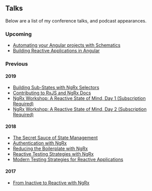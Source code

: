 <div class="page talks-page">

## Talks

Below are a list of my conference talks, and podcast appearances.

### Upcoming

* [Automating your Angular projects with Schematics](https://www.angularconnect.com/talks#brandon-roberts)
* [Building Reactive Applications in Angular](https://connect.tech/)

### Previous

#### 2019

* [Building Sub-States with NgRx Selectors](https://www.youtube.com/watch?v=RXuSDiLmcN0)
* [Contributing to RxJS and NgRx Docs](https://www.youtube.com/watch?v=ug0c1tUegm4)
* [NgRx Workshop: A Reactive State of Mind, Day 1 (Subscription Required)](https://www.pluralsight.com/courses/ng-conf-19-ngrx-reactive-day-1)
* [NgRx Workshop: A Reactive State of Mind, Day 2 (Subscription Required)](https://www.pluralsight.com/courses/ng-conf-19-ngrx-reactive-day-2)

#### 2018

* [The Secret Sauce of State Management](https://www.youtube.com/watch?v=meIlUZ2TMs8)
* [Authentication with NgRx](https://www.youtube.com/watch?v=46IRQgNtCGw)
* [Reducing the Boilerplate with NgRx](https://www.youtube.com/watch?v=t3jx0EC-Y3c)
* [Reactive Testing Strategies with NgRx](https://www.youtube.com/watch?v=MTZprd9tI6c)
* [Modern Testing Strategies for Reactive Applications](https://www.youtube.com/watch?v=qEKVzz9kifE)

#### 2017

* [From Inactive to Reactive with NgRx](https://www.youtube.com/watch?v=cyaAhXHhxgk)

</div>